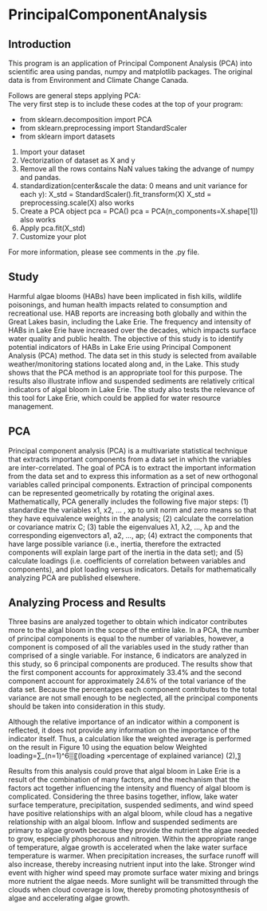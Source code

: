 # PrincipalComponentAnalysis

## Introduction
This program is an application of Principal Component Analysis (PCA) into scientific area using pandas, numpy and matplotlib packages. The original data is from Environment and Climate Change Canada. 

Follows are general steps applying PCA:\
The very first step is to include these codes at the top of your program: 
- from sklearn.decomposition import PCA
- from sklearn.preprocessing import StandardScaler
- from sklearn import datasets
1. Import your dataset 
2. Vectorization of dataset as X and y
3. Remove all the rows contains NaN values taking the advange of numpy and pandas.
4. standardization(center&scale the data: 0 means and unit variance for each y):
   X_std = StandardScaler().fit_transform(X)
   X_std = preprocessing.scale(X) also works
5. Create a PCA object
   pca = PCA() 
   pca = PCA(n_components=X.shape[1]) also works
6. Apply
   pca.fit(X_std)
7. Customize your plot

For more information, please see comments in the .py file.

## Study
Harmful algae blooms (HABs) have been implicated in fish kills, wildlife poisonings, and human health impacts related to consumption and recreational use. HAB reports are increasing both globally and within the Great Lakes basin, including the Lake Erie. The frequency and intensity of HABs in Lake Erie have increased over the decades, which impacts surface water quality and public health. The objective of this study is to identify potential indicators of HABs in Lake Erie using Principal Component Analysis (PCA) method. The data set in this study is selected from available weather/monitoring stations located along and, in the Lake. This study shows that the PCA method is an appropriate tool for this purpose. The results also illustrate inflow and suspended sediments are relatively critical indicators of algal bloom in Lake Erie. The study also tests the relevance of this tool for Lake Erie, which could be applied for water resource management.

## PCA
Principal component analysis (PCA) is a multivariate statistical technique that extracts important components from a data set in which the variables are inter-correlated. The goal of PCA is to extract the important information from the data set and to express this information as a set of new orthogonal variables called principal components. Extraction of principal components can be represented geometrically by rotating the original axes. Mathematically, PCA generally includes the following five major steps: (1) standardize the variables x1, x2, … , xp to unit norm and zero means so that they have equivalence weights in the analysis; (2) calculate the correlation or covariance matrix C; (3) table the eigenvalues λ1, λ2, …, λp  and the corresponding eigenvectors a1, a2, …, ap; (4) extract the components that have large possible variance (i.e., inertia, therefore the extracted components will explain large part of the inertia in the data set); and (5) calculate loadings (i.e. coefficients of correlation between variables and components), and plot loading versus indicators. Details for mathematically analyzing PCA are published elsewhere. 

## Analyzing Process and Results
Three basins are analyzed together to obtain which indicator contributes more to the algal bloom in the scope of the entire lake. In a PCA, the number of principal components is equal to the number of variables, however, a component is composed of all the variables used in the study rather than comprised of a single variable. For instance, 6 indicators are analyzed in this study, so 6 principal components are produced. The results show that the first component accounts for approximately 33.4% and the second component account for approximately 24.6% of the total variance of the data set. Because the percentages each component contributes to the total variance are not small enough to be neglected, all the principal components should be taken into consideration in this study. 

Although the relative importance of an indicator within a component is reflected, it does not provide any information on the importance of the indicator itself. Thus, a calculation like the weighted average is performed on the result in Figure 10 using the equation below
Weighted loading=∑_(n=1)^6▒〖(loading ×percentage of explained variance)     (2),〗

Results from this analysis could prove that algal bloom in Lake Erie is a result of the combination of many factors, and the mechanism that the factors act together influencing the intensity and fluency of algal bloom is complicated. Considering the three basins together, inflow, lake water surface temperature, precipitation, suspended sediments, and wind speed have positive relationships with an algal bloom, while cloud has a negative relationship with an algal bloom. Inflow and suspended sediments are primary to algae growth because they provide the nutrient the algae needed to grow, especially phosphorous and nitrogen. Within the appropriate range of temperature, algae growth is accelerated when the lake water surface temperature is warmer. When precipitation increases, the surface runoff will also increase, thereby increasing nutrient input into the lake. Stronger wind event with higher wind speed may promote surface water mixing and brings more nutrient the algae needs. More sunlight will be transmitted through the clouds when cloud coverage is low, thereby promoting photosynthesis of algae and accelerating algae growth. 
